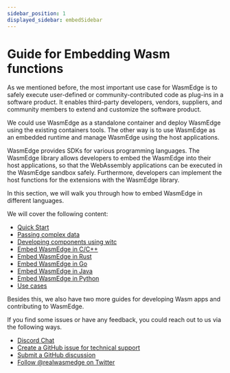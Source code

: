 ```yaml
---
sidebar_position: 1
displayed_sidebar: embedSidebar
---
```


# Guide for Embedding Wasm functions

As we mentioned before, the most important use case for WasmEdge is to safely execute user-defined or community-contributed code as plug-ins in a software product. It enables third-party developers, vendors, suppliers, and community members to extend and customize the software product.

We could use WasmEdge as a standalone container and deploy WasmEdge using the existing containers tools. The other way is to use WasmEdge as an embedded runtime and manage WasmEdge using the host applications.

WasmEdge provides SDKs for various programming languages. The WasmEdge library allows developers to embed the WasmEdge into their host applications, so that the WebAssembly applications can be executed in the WasmEdge sandbox safely. Furthermore, developers can implement the host functions for the extensions with the WasmEdge library.

In this section, we will walk you through how to embed WasmEdge in different languages. 

We will cover the following content:

* [Quick Start](category/quick-start)
* [Passing complex data](category/data)
* [Developing components using witc](category/witc)
* [Embed WasmEdge in C/C++](category/c)
* [Embed WasmEdge in Rust](category/rust)
* [Embed WasmEdge in Go](category/go)
* [Embed WasmEdge in Java](category/go)
* [Embed WasmEdge in Python](category/python)
* [Use cases](category/use-cases)


Besides this, we also have two more guides for developing Wasm apps and contributing to WasmEdge.


If you find some issues or have any feedback, you could reach out to us via the following ways.

* [Discord Chat](https://discord.gg/U4B5sFTkFc)
* [Create a GitHub issue for technical support](https://github.com/WasmEdge/WasmEdge/issues)
* [Submit a GitHub discussion](https://github.com/WasmEdge/WasmEdge/discussions)
* [Follow @realwasmedge on Twitter](https://twitter.com/realwasmedge)